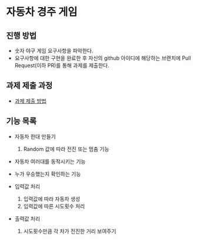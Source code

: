 # 자동차 경주 게임
## 진행 방법
* 숫자 야구 게임 요구사항을 파악한다.
* 요구사항에 대한 구현을 완료한 후 자신의 github 아이디에 해당하는 브랜치에 Pull Request(이하 PR)를 통해 과제를 제출한다.

## 과제 제출 과정
* [과제 제출 방법](https://github.com/next-step/nextstep-docs/tree/master/precourse)

## 기능 목록
* 자동차 한대 만들기
  1. Random 값에 따라 전진 또는 멈춤 기능
* 자동차 여러대를 동작시키는 기능
* 누가 우승했는지 확인하는 기능
* 입력값 처리
  1. 입력값에 따라 자동차 생성
  2. 입력값에 따른 시도횟수 처리
  
* 출력값 처리
  1. 시도횟수만큼 각 차가 전진한 거리 보여주기
